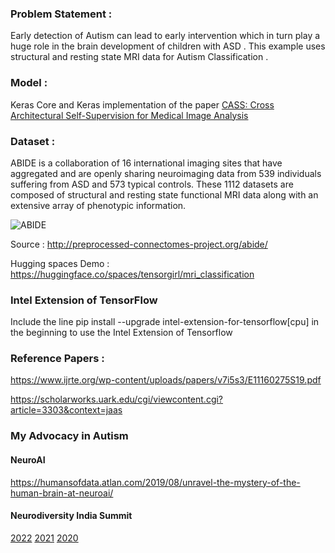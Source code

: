### Problem Statement :

Early detection of Autism can lead to early intervention which in turn play a huge role in the brain development of children with ASD . This example uses structural and resting state MRI data for Autism Classification .

### Model :

Keras Core and Keras implementation of the paper 
[CASS: Cross Architectural Self-Supervision for Medical Image Analysis](https://arxiv.org/pdf/2206.04170v6.pdf)

### Dataset : 

ABIDE is a collaboration of 16 international imaging sites that have aggregated and are openly sharing neuroimaging data from 539 individuals suffering from ASD and 573 typical controls. These 1112 datasets are composed of structural and resting state functional MRI data along with an extensive array of phenotypic information.

![ABIDE](https://github.com/ushareng/AI_ForAutism-MRI_ImageClassification/assets/34335028/f9952417-1d18-4c2f-aa9b-bbc757104249)

Source : http://preprocessed-connectomes-project.org/abide/

Hugging spaces Demo : https://huggingface.co/spaces/tensorgirl/mri_classification

### Intel Extension of TensorFlow

Include the line pip install --upgrade intel-extension-for-tensorflow[cpu] in the beginning to use the Intel Extension of Tensorflow

### Reference Papers :

https://www.ijrte.org/wp-content/uploads/papers/v7i5s3/E11160275S19.pdf

https://scholarworks.uark.edu/cgi/viewcontent.cgi?article=3303&context=jaas

### My Advocacy in Autism

#### NeuroAI 

https://humansofdata.atlan.com/2019/08/unravel-the-mystery-of-the-human-brain-at-neuroai/

#### Neurodiversity India Summit 

[2022](https://neuroaiworld.com/neurodiversity-india-summit-2022/)
[2021](https://neuroaiworld.com/neurodiversity-india-summit-2021/)
[2020](https://neuroaiworld.com/neurodiversity-india-summit-2020/)








